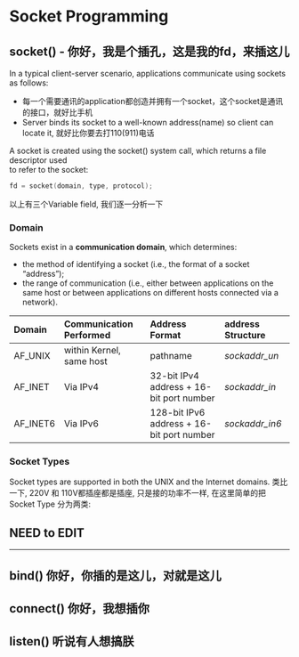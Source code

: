 # Socket Programming


## socket() - 你好，我是个插孔，这是我的fd，来插这儿
In a typical client-server scenario, applications communicate using sockets as follows:

* 每一个需要通讯的application都创造并拥有一个socket，这个socket是通讯的接口，就好比手机
* Server binds its socket to a well-known address\(name\) so client can locate it, 就好比你要去打110\(911\)电话

A socket is created using the socket\(\) system call, which returns a file descriptor used  
to refer to the socket:

```c
fd = socket(domain, type, protocol);
```

以上有三个Variable field, 我们逐一分析一下

### Domain
Sockets exist in a **communication domain**, which determines:

- the method of identifying a socket (i.e., the format of a socket “address”); 
- the range of communication (i.e., either between applications on the same host
or between applications on different hosts connected via a network).

| Domain | Communication Performed | Address Format | address Structure |
| :--- | :--- |:--- |:--- |
| AF_UNIX | within Kernel, same host  |pathname | *sockaddr_un*|
| AF_INET | Via IPv4 | 32-bit IPv4 address + 16-bit port number | *sockaddr_in*|
| AF_INET6 | Via IPv6 | 128-bit IPv6 address + 16-bit port number | *sockaddr_in6*|


### Socket Types
Socket types are supported in both the UNIX and the Internet domains. 
类比一下, 220V 和 110V都插座都是插座, 只是接的功率不一样, 在这里简单的把Socket Type 分为两类:

NEED to EDIT
-----------------

---
## bind() 你好，你插的是这儿，对就是这儿




## connect() 你好，我想插你



## listen() 听说有人想搞朕



##
